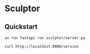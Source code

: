# Sculptor

## Quickstart

```
uv run fastapi run sculptor/server.py

curl http://localhost:8000/version
```
